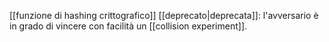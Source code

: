 [[funzione di hashing crittografico]] [[deprecato|deprecata]]: l'avversario è in grado di vincere con facilità un [[collision experiment]].
